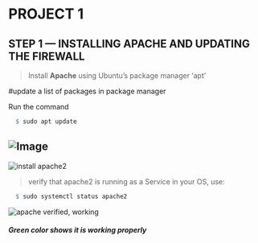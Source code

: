 # PROJECT 1
## **STEP 1 — INSTALLING APACHE AND UPDATING THE FIREWALL**

> Install **Apache** using Ubuntu’s package manager ‘apt’

 #update a list of packages in package manager 

 Run the command
```r
  $ sudo apt update
```
![Image](https://github.com/chechechek88/PBL-Cheche/blob/main/Images%20screenshot/screenshot.png)
---
![install apache2](https://github.com/chechechek88/PBL-Cheche/blob/main/Images%20screenshot/downloaded%20apache2.png)

> verify that apache2 is running as a Service in your OS, use:
```r
  $ sudo systemctl status apache2
```
![apache verified, working](https://github.com/chechechek88/PBL-Cheche/blob/main/Images%20screenshot/apache%20verified%20working.png)

###### **Green color shows it is working properly**





